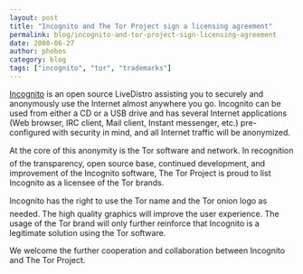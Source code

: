 ```yaml
---
layout: post
title: "Incognito and The Tor Project sign a licensing agreement"
permalink: blog/incognito-and-tor-project-sign-licensing-agreement
date: 2008-06-27
author: phobos
category: blog
tags: ["incognito", "tor", "trademarks"]
---
```


[Incognito](http://anonymityanywhere.com/incognito/) is an open source LiveDistro assisting you to securely and anonymously use the Internet almost anywhere you go. Incognito can be used from either a CD or a USB drive and has several Internet applications (Web browser, IRC client, Mail client, Instant messenger, etc.) pre-configured with security in mind, and all Internet traffic will be anonymized.

At the core of this anonymity is the Tor software and network. In recognition of the transparency, open source base, continued development, and improvement of the Incognito software, The Tor Project is proud to list Incognito as a licensee of the Tor brands.

Incognito has the right to use the Tor name and the Tor onion logo as needed. The high quality graphics will improve the user experience. The usage of the Tor brand will only further reinforce that Incognito is a legitimate solution using the Tor software.

We welcome the further cooperation and collaboration between Incognito and The
Tor Project.


